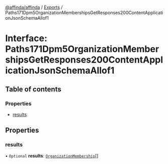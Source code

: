 [@affinda/affinda](../README.md) / [Exports](../modules.md) / Paths171Dpm5OrganizationMembershipsGetResponses200ContentApplicationJsonSchemaAllof1

# Interface: Paths171Dpm5OrganizationMembershipsGetResponses200ContentApplicationJsonSchemaAllof1

## Table of contents

### Properties

- [results](Paths171Dpm5OrganizationMembershipsGetResponses200ContentApplicationJsonSchemaAllof1.md#results)

## Properties

### results

• `Optional` **results**: [`OrganizationMembership`](OrganizationMembership.md)[]
